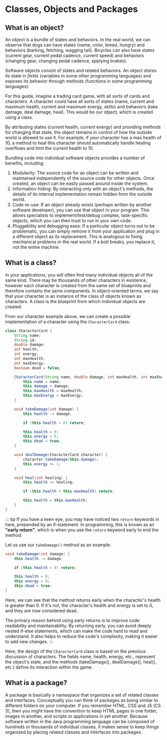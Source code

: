 # Classes, Objects and Packages

## What is an object?
An object is a bundle of states and behaviors. In the real world, we can observe that dogs can have states (name, color, breed, hungry) and behaviors (barking, fetching, wagging tail). Bicycles can also have states (current gear, current pedal cadence, current speed) and behaviors (changing gear, changing pedal cadence, applying brakes).

Software objects consist of states and related behaviors. An object stores its state in *fields* (variables in some other programming languages) and exposes its behavior through *methods* (functions in some programming languages).

For this guide, imagine a trading card game, with all sorts of cards and characters. A character could have all sorts of states (name, current and maximum health, current and maximum energy, skills) and behaviors (take damage, deal damage, heal). This would be our object, which is created using a class.

By attributing states (current health, current energy) and providing methods for changing that state, the object remains in control of how the outside world is allowed to use it. For example, if your character has a max health of 10, a method to heal this character should automatically handle healing overflows and limit the current health to 10.

Bundling code into individual software objects provides a number of benefits, including:
1. Modularity: The source code for an object can be written and maintained independently of the source code for other objects. Once created, an object can be easily passed around inside the system.
2. Information-hiding: By interacting only with an object's methods, the details of its internal implementation remain hidden from the outside world.
3. Code re-use: If an object already exists (perhaps written by another software developer), you can use that object in your program. This allows specialists to implement/test/debug complex, task-specific objects, which you can then trust to run in your own code.
4. Pluggability and debugging ease: If a particular object turns out to be problematic, you can simply remove it from your application and plug in a different object as its replacement. This is analogous to fixing mechanical problems in the real world. If a bolt breaks, you replace it, not the entire machine.

## What is a class?
In your applications, you will often find many individual objects all of the same kind. There may be thousands of other characters in existence, however each character is created from the same set of blueprints and therefore contains the same components. In object-oriented terms, we say that your character is an instance of the class of objects known as characters. A class is the blueprint from which individual objects are created.

From our character example above, we can create a possible implementation of a character using the `CharacterCard` class:
```java
class CharacterCard {
	String name;
	String id;
	double damage;
	int health;
	int energy;
	int maxHealth;
	int maxEnergy;
	boolean dead = false;

	CharacterCard(String name, double damage, int maxHealth, int maxEnergy) {
		this.name = name;
		this.damage = damage;
		this.maxHealth = maxHealth;
		this.maxEnergy = maxEnergy;
	}

	void takeDamage(int damage) {
		this.health -= damage;

		if (this.health < 0) return;

		this.health = 0;
		this.energy = 0;
		this.dead = true;
	}

	void dealDamage(CharacterCard character) {
		character.takeDamage(this.damage);
		this.energy += 1;
	}

	void heal(int healing) {
		this.health += healing;

		if (this.health < this.maxHealth) return;

		this.health = this.maxHealth;
	}
}
```

::: tip
If you have a keen eye, you may have noticed two `return` keywords in here, prepended by an if-statement. In programming, this is known as an **"early return"**, which is when you use the `return` keyword early to end the method. 

Let us use our `takeDamage()` method as an example.
```java
void takeDamage(int damage) {
	this.health -= damage;

	if (this.health < 0) return;

	this.health = 0;
	this.energy = 0;
	this.dead = true;
}
```
Here, we can see that the method returns early when the character's health is greater than 0. If it's not, the character's health and energy is set to 0, and they are now considered dead.

The primary reason behind using early returns is to improve code readability and maintainability. By returning early, you can avoid deeply nested if-else statements, which can make the code hard to read and understand. It also helps to reduce the code's complexity, making it easier to add new changes.
:::

Here, the design of the `CharacterCard` class is based on the previous discussion of characters. The fields name, health, energy, etc., represent the object's state, and the methods (takeDamage(), dealDamage(), heal(), etc.) define its interaction within the game.

## What is a package?
A package is basically a namespace that organizes a set of related classes and interfaces. Conceptually you can think of packages as being similar to different folders on your computer. If you remember HTML, CSS and JS (CS 3), then you might have the convention to keep HTML pages in one folder, images in another, and scripts or applications in yet another. Because software written in the Java programming language can be composed of hundreds or thousands of individual classes, it makes sense to keep things organized by placing related classes and interfaces into packages.
